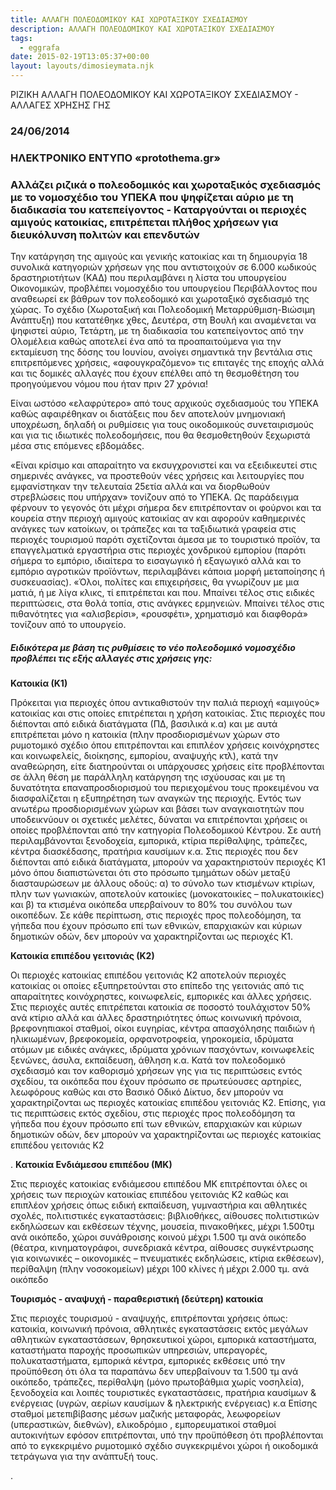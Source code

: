 ```yaml
---
title: ΑΛΛΑΓΗ ΠΟΛΕΟΔΟΜΙΚΟΥ ΚΑΙ ΧΩΡΟΤΑΞΙΚΟΥ ΣΧΕΔΙΑΣΜΟΥ
description: ΑΛΛΑΓΗ ΠΟΛΕΟΔΟΜΙΚΟΥ ΚΑΙ ΧΩΡΟΤΑΞΙΚΟΥ ΣΧΕΔΙΑΣΜΟΥ
tags:
  - eggrafa
date: 2015-02-19T13:05:37+00:00
layout: layouts/dimosieymata.njk
---
```

ΡΙΖΙΚΗ ΑΛΛΑΓΗ ΠΟΛΕΟΔΟΜΙΚΟΥ ΚΑΙ ΧΩΡΟΤΑΞΙΚΟΥ ΣΧΕΔΙΑΣΜΟΥ - ΑΛΛΑΓΕΣ ΧΡΗΣΗΣ ΓΗΣ
<!-- excerpt -->
### 24/06/2014

###  

### ΗΛΕΚΤΡΟΝΙΚΟ ΕΝΤΥΠΟ «protothema.gr»

### Αλλάζει ριζικά ο πολεοδομικός και χωροταξικός σχεδιασμός με το νομοσχέδιο του ΥΠΕΚΑ που ψηφίζεται αύριο με τη διαδικασία του κατεπείγοντος - Καταργούνται οι περιοχές αμιγούς κατοικίας, επιτρέπεται πλήθος χρήσεων για διευκόλυνση πολιτών και επενδυτών 

Την κατάργηση της αμιγούς και γενικής κατοικίας και τη δημιουργία 18 συνολικά κατηγοριών χρήσεων γης που αντιστοιχούν σε 6.000 κωδικούς δραστηριοτήτων (ΚΑΔ) που περιλαμβάνει η λίστα του υπουργείου Οικονομικών, προβλέπει νομοσχέδιο του υπουργείου Περιβάλλοντος που αναθεωρεί εκ βάθρων τoν πολεοδομικό και χωροταξικό σχεδιασμό της χώρας. Το σχέδιο (Χωροταξική και Πολεοδομική Μεταρρύθμιση-Βιώσιμη Ανάπτυξη) που κατατέθηκε χθες, Δευτέρα, στη Βουλή και αναμένεται να ψηφιστεί αύριο, Τετάρτη, με τη διαδικασία του κατεπείγοντος από την Ολομέλεια καθώς αποτελεί ένα από τα προαπαιτούμενα για την εκταμίευση της δόσης του Ιουνίου, ανοίγει σημαντικά την βεντάλια στις επιτρεπόμενες χρήσεις, «αφουγκραζόμενο» τις επιταγές της εποχής αλλά και τις δομικές αλλαγές που έχουν επέλθει από τη θεσμοθέτηση του προηγούμενου νόμου που ήταν πριν 27 χρόνια!



 Είναι ωστόσο «ελαφρύτερο» από τους αρχικούς σχεδιασμούς του ΥΠΕΚΑ καθώς αφαιρέθηκαν οι διατάξεις που δεν αποτελούν μνημονιακή υποχρέωση, δηλαδή οι ρυθμίσεις για τους οικοδομικούς συνεταιρισμούς και για τις ιδιωτικές πολεοδομήσεις, που θα θεσμοθετηθούν ξεχωριστά μέσα στις επόμενες εβδομάδες.

 «Είναι κρίσιμο και απαραίτητο να εκσυγχρονιστεί και να εξειδικευτεί στις σημερινές ανάγκες, να προστεθούν νέες χρήσεις και λειτουργίες που εμφανίστηκαν την τελευταία 25ετία αλλά και να διορθωθούν στρεβλώσεις που υπήρχαν» τονίζουν από το ΥΠΕΚΑ. Ως παράδειγμα φέρνουν το γεγονός ότι μέχρι σήμερα δεν επιτρέπονταν οι φούρνοι και τα κουρεία στην περιοχή αμιγούς κατοικίας αν και αφορούν καθημερινές ανάγκες των κατοίκων, οι τράπεζες και τα ταξιδιωτικά γραφεία στις περιοχές τουρισμού παρότι σχετίζονται άμεσα με το τουριστικό προϊόν, τα επαγγελματικά εργαστήρια στις περιοχές χονδρικού εμπορίου (παρότι σήμερα το εμπόριο, ιδιαίτερα το εισαγωγικό ή εξαγωγικό αλλά και το εμπόριο αγροτικών προϊόντων, περιλαμβάνει κάποια μορφή μεταποίησης ή συσκευασίας). «Όλοι, πολίτες και επιχειρήσεις, θα γνωρίζουν με μια ματιά, ή με λίγα κλικς, τί επιτρέπεται και που. Μπαίνει τέλος στις ειδικές περιπτώσεις, στα θολά τοπία, στις ανάγκες ερμηνειών. Μπαίνει τέλος στις πιθανότητες για «αλισβερίσι», «ρουσφέτι», χρηματισμό και διαφθορά» τονίζουν από το υπουργείο.

##### Ειδικότερα με βάση τις ρυθμίσεις το νέο πολεοδομικό νομοσχέδιο προβλέπει τις εξής αλλαγές στις χρήσεις γης:

**Κατοικία (Κ1)**

Πρόκειται για περιοχές όπου αντικαθιστούν την παλιά περιοχή «αμιγούς» κατοικίας και στις οποίες επιτρέπεται η χρήση κατοικίας. Στις περιοχές που διέπονται από ειδικά διατάγματα (ΠΔ, βασιλικά κ.α) και με αυτά επιτρέπεται μόνο η κατοικία (πλην προσδιορισμένων χώρων στο ρυμοτομικό σχέδιο όπου επιτρέπονται και επιπλέον χρήσεις κοινόχρηστες και κοινωφελείς, διοίκησης, εμπορίου, αναψυχής κτλ), κατά την αναθεώρηση, είτε διατηρούνται οι υπάρχουσες χρήσεις είτε προβλέπονται σε άλλη θέση με παράλληλη κατάργηση της ισχύουσας και με τη δυνατότητα επαναπροσδιορισμού του περιεχομένου τους προκειμένου να διασφαλίζεται η εξυπηρέτηση των αναγκών της περιοχής. Εντός των ανωτέρω προσδιορισμένων χώρων και βάσει των αναγκαιοτητών που υποδεικνύουν οι σχετικές μελέτες, δύναται να επιτρέπονται χρήσεις οι οποίες προβλέπονται από την κατηγορία Πολεοδομικού Κέντρου. Σε αυτή περιλαμβάνονται ξενοδοχεία, εμπορικά, κτίρια περίθαλψης, τράπεζες, κέντρα διασκέδασης, πρατήρια καυσίμων κ.α. Στις περιοχές που δεν διέπονται από ειδικά διατάγματα, μπορούν να χαρακτηριστούν περιοχές Κ1 μόνο όπου διαπιστώνεται ότι στο πρόσωπο τμημάτων οδών μεταξύ διασταυρώσεων με άλλους οδούς: α) το σύνολο των κτισμένων κτιρίων, πλην των γωνιακών, αποτελούν κατοικίες (μονοκατοικίες – πολυκατοικίες) και β) τα κτισμένα οικόπεδα υπερβαίνουν το 80% του συνόλου των οικοπέδων. Σε κάθε περίπτωση, στις περιοχές προς πολεοδόμηση, τα γήπεδα που έχουν πρόσωπο επί των εθνικών, επαρχιακών και κύριων δημοτικών οδών, δεν μπορούν να χαρακτηρίζονται ως περιοχές Κ1.

**Κατοικία επιπέδου γειτονιάς (Κ2)**


 Οι περιοχές κατοικίας επιπέδου γειτονιάς Κ2 αποτελούν περιοχές κατοικίας οι οποίες εξυπηρετούνται στο επίπεδο της γειτονιάς από τις απαραίτητες κοινόχρηστες, κοινωφελείς, εμπορικές και άλλες χρήσεις. Στις περιοχές αυτές επιτρέπεται κατοικία σε ποσοστό τουλάχιστον 50% ανά κτίριο αλλά και άλλες δραστηριότητες όπως κοινωνική πρόνοια, βρεφονηπιακοί σταθμοί, οίκοι ευγηρίας, κέντρα απασχόλησης παιδιών ή ηλικιωμένων, βρεφοκομεία, ορφανοτροφεία, γηροκομεία, ιδρύματα ατόμων με ειδικές ανάγκες, ιδρύματα χρόνιων πασχόντων, κοινωφελείς ξενώνες, άσυλα, εκπαίδευση, άθληση κ.α. Κατά τον πολεοδομικό σχεδιασμό και τον καθορισμό χρήσεων γης για τις περιπτώσεις εντός σχεδίου, τα οικόπεδα που έχουν πρόσωπο σε πρωτεύουσες αρτηρίες, λεωφόρους καθώς και στο Βασικό Οδικό Δίκτυο, δεν μπορούν να χαρακτηρίζονται ως περιοχές κατοικίας επιπέδου γειτονιάς Κ2. Επίσης, για τις περιπτώσεις εκτός σχεδίου, στις περιοχές προς πολεοδόμηση τα γήπεδα που έχουν πρόσωπο επί των εθνικών, επαρχιακών και κύριων δημοτικών οδών, δεν μπορούν να χαρακτηρίζονται ως περιοχές κατοικίας επιπέδου γειτονιάς Κ2

.
**Κατοικία Ενδιάμεσου επιπέδου (ΜΚ)**


 Στις περιοχές κατοικίας ενδιάμεσου επιπέδου ΜΚ επιτρέπονται όλες οι χρήσεις των περιοχών κατοικίας επιπέδου γειτονιάς Κ2 καθώς και επιπλέον χρήσεις όπως ειδική εκπαίδευση, γυμναστήρια και αθλητικές σχολές, πολιτιστικές εγκαταστάσεις: βιβλιοθήκες, αίθουσες πολιτιστικών εκδηλώσεων και εκθέσεων τέχνης, μουσεία, πινακοθήκες, μέχρι 1.500τμ ανά οικόπεδο, χώροι συνάθροισης κοινού μέχρι 1.500 τμ ανά οικόπεδο (θέατρα, κινηματογράφοι, συνεδριακά κέντρα, αίθουσες συγκέντρωσης για κοινωνικές – οικονομικές – πνευματικές εκδηλώσεις, κτίρια εκθέσεων), περίθαλψη (πλην νοσοκομείων) μέχρι 100 κλίνες ή μέχρι 2.000 τμ. ανά οικόπεδο

**Τουρισμός - αναψυχή - παραθεριστική (δεύτερη) κατοικία**


 Στις περιοχές τουρισμού - αναψυχής, επιτρέπονται χρήσεις όπως: κατοικία, κοινωνική πρόνοια, αθλητικές εγκαταστάσεις εκτός μεγάλων αθλητικών εγκαταστάσεων, θρησκευτικοί χώροι, εμπορικά καταστήματα, καταστήματα παροχής προσωπικών υπηρεσιών, υπεραγορές, πολυκαταστήματα, εμπορικά κέντρα, εμπορικές εκθέσεις υπό την προϋπόθεση ότι όλα τα παραπάνω δεν υπερβαίνουν τα 1.500 τμ ανά οικόπεδο, τράπεζες, περίθαλψη (μόνο πρωτοβάθμια χωρίς νοσηλεία), ξενοδοχεία και λοιπές τουριστικές εγκαταστάσεις, πρατήρια καυσίμων &amp; ενέργειας (υγρών, αερίων καυσίμων &amp; ηλεκτρικής ενέργειας) κ.α Επίσης σταθμοί μετεπιβίβασης μέσων μαζικής μεταφοράς, λεωφορείων (υπεραστικών, διεθνών), ελικοδρόμιο , εμπορευματικοί σταθμοί αυτοκινήτων εφόσον επιτρέπονται, υπό την προϋπόθεση ότι προβλέπονται από το εγκεκριμένο ρυμοτομικό σχέδιο συγκεκριμένοι χώροι ή οικοδομικά τετράγωνα για την ανάπτυξή τους.

.
